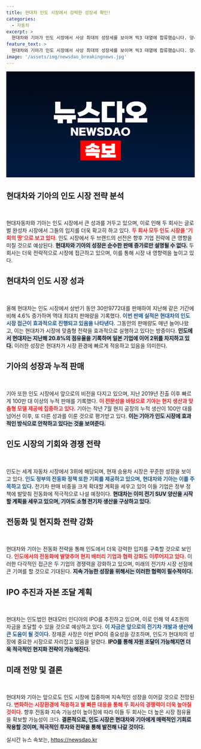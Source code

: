 ```yaml
---
title: 현대차 인도 시장에서 강력한 성장세 확인!
categories:
  - 자동차
excerpt: >
  현대차와 기아가 인도 시장에서 사상 최대의 성장세를 보이며 빅3 대열에 합류했습니다. 양사는 전기차 생산 확대 및 현지화 전략으로 인도 내 영향력을 강화하고, IPO를 통해 4조원을 조달해 시장 지배력을 높이겠다는 계획입니다.
feature_text: >
  현대차와 기아가 인도 시장에서 사상 최대의 성장세를 보이며 빅3 대열에 합류했습니다. 양사는 전기차 생산 확대 및 현지화 전략으로 인도 내 영향력을 강화하고, IPO를 통해 4조원을 조달해 시장 지배력을 높이겠다는 계획입니다.
image: '/assets/img/newsdao_breakingnews.jpg'
---
```


<p><img src="/assets/img/newsdao_breakingnews.jpg" alt="firstkoreanews 속보" /></p>

<h2 data-ke-size="size26">현대차와 기아의 인도 시장 전략 분석</h2>

<p data-ke-size="size16">&nbsp;</p>  

<p>현대자동차와 기아는 인도 시장에서 큰 성과를 거두고 있으며, 이로 인해 두 회사는 글로벌 완성차 시장에서 그들의 입지를 더욱 확고히 하고 있다. <b><span style="color: #ee2323;">두 회사 모두 인도 시장을 '기회의 땅'으로 보고 있다.</span></b> 인도 시장에서 두 브랜드의 선전은 향후 기업 전략에 큰 영향을 미칠 것으로 예상된다. <b><span style="background-color: #21538527;">현대차와 기아의 성장은 순수한 판매 증가로만 설명될 수 없다.</span></b> 두 회사는 더욱 전략적으로 시장에 접근하고 있으며, 이를 통해 시장 내 영향력을 높이고 있다.</p>

<h2 data-ke-size="size26">현대차의 인도 시장 성과</h2>

<p data-ke-size="size16">&nbsp;</p>  

<p>올해 현대차는 인도 시장에서 상반기 동안 30만9772대를 판매하여 지난해 같은 기간에 비해 4.6% 증가하며 역대 최대치 판매량을 기록했다. <b><span style="color: #1a5490;">이번 판매 실적은 현대차의 인도 시장 접근이 효과적으로 진행되고 있음을 나타낸다.</span></b> 그동안의 판매량도 매년 늘어나왔고, 이는 현대차가 시장에 맞춤형 전략을 효과적으로 실행하고 있다는 방증이다. <b><span style="background-color: #21538527;">인도에서 현대차는 지난해 20.8%의 점유율을 기록하며 일본 기업에 이어 2위를 차지하고 있다.</span></b> 이러한 성장은 현대차가 시장 환경에 빠르게 적응하고 있음을 의미한다.</p>

<h2 data-ke-size="size26">기아의 성장과 누적 판매</h2>

<p data-ke-size="size16">&nbsp;</p>  

<p>기아 또한 인도 시장에서 앞으로의 비전을 다지고 있으며, 지난 2019년 진출 이후 빠르게 100만 대 이상의 누적 판매를 기록했다. <b><span style="color: #ee2323;">이 전문성을 바탕으로 기아는 현지 생산과 맞춤형 모델 제공에 집중하고 있다.</span></b> 기아는 작년 7월 현지 공장의 누적 생산이 100만 대를 넘어선 이후, 또 다른 성과를 이룬 것으로 평가받고 있다. <b><span style="background-color: #21538527;">이는 기아가 인도 시장에 효과적인 방식으로 안착하고 있다는 것을 보여준다.</span></b></p>

<h2 data-ke-size="size26">인도 시장의 기회와 경쟁 전략</h2>

<p data-ke-size="size16">&nbsp;</p>  

<p>인도는 세계 자동차 시장에서 3위에 해당되며, 현재 승용차 시장은 꾸준한 성장을 보이고 있다. <b><span style="color: #1a5490;">인도 정부의 전동화 정책 또한 기회를 제공하고 있으며, 현대차와 기아는 이를 주목하고 있다.</span></b> 전기차 판매 비중을 크게 확대할 계획을 세우고 있어 이들 기업은 정부 정책에 발맞춰 전동화에 적극적으로 나설 예정이다. <b><span style="background-color: #21538527;">현대차는 이미 전기 SUV 양산을 시작할 계획을 세우고 있으며, 기아도 소형 전기차 생산을 구상하고 있다.</span></b></p>

<h2 data-ke-size="size26">전동화 및 현지화 전략 강화</h2>

<p data-ke-size="size16">&nbsp;</p>  

<p>현대차와 기아는 전동화 전략을 통해 인도에서 더욱 강력한 입지를 구축할 것으로 보인다. <b><span style="color: #ee2323;">인도에서의 전동화에 발맞추어 현지 배터리 기업과 협력 강화도 이루어지고 있다.</span></b> 이러한 다각적인 접근은 두 기업의 경쟁력을 강화하고 있으며, 미래의 전기차 시장 선점에 큰 기여를 할 것으로 기대된다. <b><span style="background-color: #21538527;">지속 가능한 성장을 위해서는 이러한 협력이 필수적이다.</span></b></p>

<h2 data-ke-size="size26">IPO 추진과 자본 조달 계획</h2>

<p data-ke-size="size16">&nbsp;</p>  

<p>현대차는 인도법인 현대모터 인디아의 IPO를 추진하고 있으며, 이로 인해 약 4조원의 자금을 조달할 수 있을 것으로 예상하고 있다. <b><span style="color: #1a5490;">이 자금은 앞으로의 전기차 개발과 생산에 큰 도움이 될 것이다.</span></b> 장재훈 사장은 이번 IPO의 중요성을 강조하며, 인도가 현대차의 성장에 중요한 시장으로 자리잡고 있음을 알렸다. <b><span style="background-color: #21538527;">IPO를 통해 자원 조달이 가능해지면 더욱 적극적인 현지화 전략이 가능해진다.</span></b></p>

<h2 data-ke-size="size26">미래 전망 및 결론</h2>

<p data-ke-size="size16">&nbsp;</p>  

<p>현대차와 기아는 앞으로도 인도 시장에 집중하며 지속적인 성장을 이어갈 것으로 전망된다. <b><span style="color: #ee2323;">변화하는 시장환경에 적응하고 발 빠른 대응을 통해 두 회사의 경쟁력이 더욱 높아질 것이다.</span></b> 향후 전동화 지속 가능성이 높아짐에 따라 이들 두 회사는 더 높은 시장 점유율을 확보할 가능성이 크다. <b><span style="background-color: #21538527;">결론적으로, 인도 시장은 현대차와 기아에게 매력적인 기회로 작용할 것이며, 적극적인 투자와 전략을 통해 발전해 나갈 것이다.</span></b></p>
실시간 뉴스 속보는, <a href="https://newsdao.kr" rel="dofollow">https://newsdao.kr</a>


